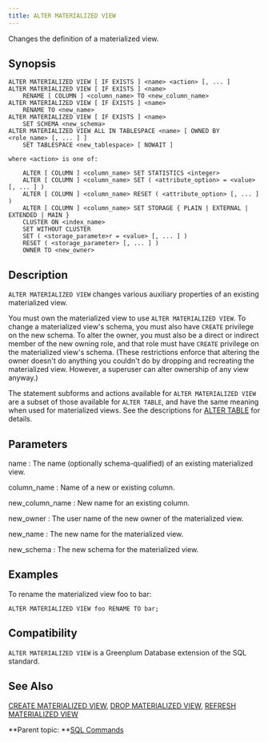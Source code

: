 ```yaml
---
title: ALTER MATERIALIZED VIEW 
---
```


Changes the definition of a materialized view.

## <a id="section2"></a>Synopsis 

``` {#sql_command_synopsis}
ALTER MATERIALIZED VIEW [ IF EXISTS ] <name> <action> [, ... ]
ALTER MATERIALIZED VIEW [ IF EXISTS ] <name>
    RENAME [ COLUMN ] <column_name> TO <new_column_name>
ALTER MATERIALIZED VIEW [ IF EXISTS ] <name>
    RENAME TO <new_name>
ALTER MATERIALIZED VIEW [ IF EXISTS ] <name>
    SET SCHEMA <new_schema>
ALTER MATERIALIZED VIEW ALL IN TABLESPACE <name> [ OWNED BY <role_name> [, ... ] ]
    SET TABLESPACE <new_tablespace> [ NOWAIT ]

where <action> is one of:

    ALTER [ COLUMN ] <column_name> SET STATISTICS <integer>
    ALTER [ COLUMN ] <column_name> SET ( <attribute_option> = <value> [, ... ] )
    ALTER [ COLUMN ] <column_name> RESET ( <attribute_option> [, ... ] )
    ALTER [ COLUMN ] <column_name> SET STORAGE { PLAIN | EXTERNAL | EXTENDED | MAIN }
    CLUSTER ON <index_name>
    SET WITHOUT CLUSTER
    SET ( <storage_paramete>r = <value> [, ... ] )
    RESET ( <storage_parameter> [, ... ] )
    OWNER TO <new_owner>
```

## <a id="section3"></a>Description 

`ALTER MATERIALIZED VIEW` changes various auxiliary properties of an existing materialized view.

You must own the materialized view to use `ALTER MATERIALIZED VIEW`. To change a materialized view's schema, you must also have `CREATE` privilege on the new schema. To alter the owner, you must also be a direct or indirect member of the new owning role, and that role must have `CREATE` privilege on the materialized view's schema. \(These restrictions enforce that altering the owner doesn't do anything you couldn't do by dropping and recreating the materialized view. However, a superuser can alter ownership of any view anyway.\)

The statement subforms and actions available for `ALTER MATERIALIZED VIEW` are a subset of those available for `ALTER TABLE`, and have the same meaning when used for materialized views. See the descriptions for [ALTER TABLE](ALTER_TABLE.html) for details.

## <a id="section4"></a>Parameters 

name
:   The name \(optionally schema-qualified\) of an existing materialized view.

column\_name
:   Name of a new or existing column.

new\_column\_name
:   New name for an existing column.

new\_owner
:   The user name of the new owner of the materialized view.

new\_name
:   The new name for the materialized view.

new\_schema
:   The new schema for the materialized view.

## <a id="section6"></a>Examples 

To rename the materialized view foo to bar:

```
ALTER MATERIALIZED VIEW foo RENAME TO bar;
```

## <a id="section7"></a>Compatibility 

`ALTER MATERIALIZED VIEW` is a Greenplum Database extension of the SQL standard.

## <a id="section8"></a>See Also 

[CREATE MATERIALIZED VIEW](CREATE_MATERIALIZED_VIEW.html), [DROP MATERIALIZED VIEW](DROP_MATERIALIZED_VIEW.html), [REFRESH MATERIALIZED VIEW](REFRESH_MATERIALIZED_VIEW.html)

**Parent topic: **[SQL Commands](../sql_commands/sql_ref.html)

